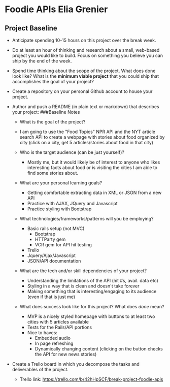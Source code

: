 # Foodie APIs Elia Grenier
## Project Baseline

- Anticipate spending 10-15 hours on this project over the break week.
- Do at least an hour of thinking and research about a small, web-based project you would like to build. Focus on something you believe you can ship by the end of the week.
- Spend time thinking about the scope of the project. What does done look like? What is the __minimum viable project__ that you could ship that accomplishes the goal of your project?
- Create a repository on your personal Github account to house your project.
- Author and push a README (in plain text or markdown) that describes your project:
###Baseline Notes
  - What is the goal of the project?
   - I am going to use the "Food Topics" NPR API and the NYT article search API to create a webpage with stories about food organized by city (click on a city, get 5 articles/stories about food in that city)

  - Who is the target audience (can be just yourself)?
    - Mostly me, but it would likely be of interest to anyone who likes interesting facts about food or is visiting the cities I am able to find some stories about.

  - What are your personal learning goals?
    - Getting comfortable extracting data in XML or JSON from a new API
    - Practice with AJAX, JQuery and Javascript
    - Practice styling with Bootstrap

  - What technologies/frameworks/patterns will you be employing?
    - Basic rails setup (not MVC)
      - Bootstrap
      - HTTParty gem
      - VCR gem for API hit testing
    - Trello
    - Jquery/Ajax/Javascript
    - JSON/API documentation

  - What are the tech and/or skill dependencies of your project?
    - Understanding the limitations of the API (hit #s, avail. data etc)
    - Styling in a way that is clean and doesn't take forever
    - Making something that is interesting/engaging to its audience (even if that is just me)

  - What does success look like for this project? What does _done_ mean?
    - MVP is a nicely styled homepage with buttons to at least two cities with 5 articles available
     - Tests for the Rails/API portions
    - Nice to haves:
      - Embedded audio
      - In page refreshing
      - Dynamically changing content (clicking on the button checks the API for new news stories)

- Create a Trello board in which you decompose the tasks and deliverables of the project.
    - Trello link: https://trello.com/b/42hHpSCF/break-project-foodie-apis
